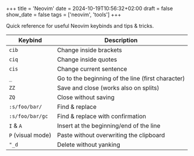 +++
title = 'Neovim'
date = 2024-10-19T10:56:32+02:00
draft = false
show_date = false
tags = ['neovim', 'tools']
+++

Quick reference for useful Neovim keybinds and tips & tricks.

| Keybind             | Description                                              |
|---------------------|----------------------------------------------------------|
| `cib`               | Change inside brackets                                   |
| `ciq`               | Change inside quotes                                     |
| `cis`               | Change current sentence                                  |
| `_`                 | Go to the beginning of the line (first character)        |
| `ZZ`                | Save and close (works also on splits)                    |
| `ZQ`                | Close without saving                                     |
| `:s/foo/bar/`       | Find & replace                                           |
| `:s/foo/bar/gc`     | Find & replace with confirmation                         |
| `I` & `A`           | Insert at the beginning/end of the line                  |
| `P` (visual mode)   | Paste without overwriting the clipboard                  |
| `"_d`              | Delete without yanking                                   |
